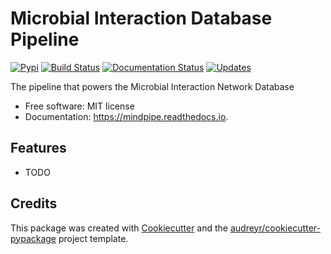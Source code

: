 Microbial Interaction Database Pipeline
=======================================

[![Pypi](https://img.shields.io/pypi/v/mindpipe.svg)](https://pypi.python.org/pypi/mindpipe)
[![Build Status](https://travis-ci.com/dileep-kishore/mindpipe.svg?token=qCMKydrUTvcJ87J6czex&branch=master)](https://travis-ci.com/dileep-kishore/mindpipe)
[![Documentation Status](https://readthedocs.org/projects/mindpipe/badge/?version=latest)](https://mindpipe.readthedocs.io/en/latest/?badge=latest)
[![Updates](https://pyup.io/repos/github/dileep-kishore/mindpipe/shield.svg?token=15e74ba4-b27a-4709-99cf-96bcf698e33b)](https://pyup.io/repos/github/dileep-kishore/mindpipe/)

The pipeline that powers the Microbial Interaction Network Database

-   Free software: MIT license
-   Documentation: <https://mindpipe.readthedocs.io>.

Features
--------

-   TODO

Credits
-------

This package was created with
[Cookiecutter](https://github.com/audreyr/cookiecutter) and the
[audreyr/cookiecutter-pypackage](https://github.com/audreyr/cookiecutter-pypackage)
project template.
